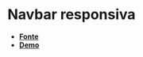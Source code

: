 # Navbar responsiva
- **[Fonte](https://www.youtube.com/watch?v=-py9evFKL5A)**
- **[Demo](https://repositorio-de-estudo-youtube.netlify.app/navbar-responsiva/)**